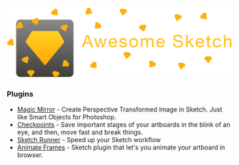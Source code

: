 <img src="https://raw.githubusercontent.com/BeautyDesign/Awesome-Sketch/master/Awesome%20Sketch%20Logo.png">

### Plugins
 * [Magic Mirror](https://github.com/jamztang/MagicMirror) - Create Perspective Transformed Image in Sketch. Just like Smart Objects for Photoshop.
 * [Checkpoints](https://github.com/einancunlu/Checkpoints-Plugin-for-Sketch) - Save important stages of your artboards in the blink of an eye, and then, move fast and break things.
 * [Sketch Runner](http://sketchrunner.com) - Speed up your Sketch workflow
 * [Animate Frames](https://github.com/mxaly/animate-frames) - Sketch plugin that let's you animate your artboard in browser.
